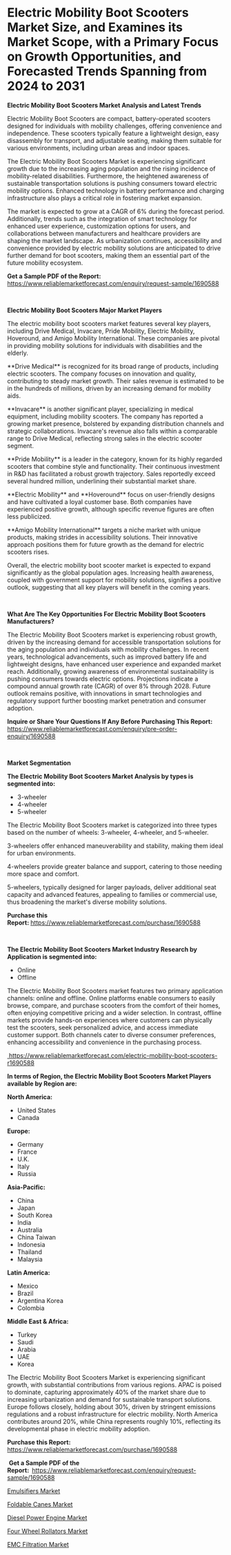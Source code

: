 <p><h1>Electric Mobility Boot Scooters Market Size, and Examines its Market Scope, with a Primary Focus on Growth Opportunities, and Forecasted Trends Spanning from 2024 to 2031</h1></p><p><strong>Electric Mobility Boot Scooters Market Analysis and Latest Trends</strong></p>
<p><p>Electric Mobility Boot Scooters are compact, battery-operated scooters designed for individuals with mobility challenges, offering convenience and independence. These scooters typically feature a lightweight design, easy disassembly for transport, and adjustable seating, making them suitable for various environments, including urban areas and indoor spaces. </p><p>The Electric Mobility Boot Scooters Market is experiencing significant growth due to the increasing aging population and the rising incidence of mobility-related disabilities. Furthermore, the heightened awareness of sustainable transportation solutions is pushing consumers toward electric mobility options. Enhanced technology in battery performance and charging infrastructure also plays a critical role in fostering market expansion. </p><p>The market is expected to grow at a CAGR of 6% during the forecast period. Additionally, trends such as the integration of smart technology for enhanced user experience, customization options for users, and collaborations between manufacturers and healthcare providers are shaping the market landscape. As urbanization continues, accessibility and convenience provided by electric mobility solutions are anticipated to drive further demand for boot scooters, making them an essential part of the future mobility ecosystem.</p></p>
<p><strong>Get a Sample PDF of the Report:&nbsp;</strong> <a href="https://www.reliablemarketforecast.com/enquiry/request-sample/1690588?utm_campaign=1159&utm_medium=2&utm_source=Github&utm_content=ia&utm_term=17102024&utm_id=electric-mobility-boot-scooters">https://www.reliablemarketforecast.com/enquiry/request-sample/1690588</a></p>
<p>&nbsp;</p>
<p><strong>Electric Mobility Boot Scooters Major Market Players</strong></p>
<p><p>The electric mobility boot scooters market features several key players, including Drive Medical, Invacare, Pride Mobility, Electric Mobility, Hoveround, and Amigo Mobility International. These companies are pivotal in providing mobility solutions for individuals with disabilities and the elderly.</p><p>**Drive Medical** is recognized for its broad range of products, including electric scooters. The company focuses on innovation and quality, contributing to steady market growth. Their sales revenue is estimated to be in the hundreds of millions, driven by an increasing demand for mobility aids.</p><p>**Invacare** is another significant player, specializing in medical equipment, including mobility scooters. The company has reported a growing market presence, bolstered by expanding distribution channels and strategic collaborations. Invacare's revenue also falls within a comparable range to Drive Medical, reflecting strong sales in the electric scooter segment.</p><p>**Pride Mobility** is a leader in the category, known for its highly regarded scooters that combine style and functionality. Their continuous investment in R&D has facilitated a robust growth trajectory. Sales reportedly exceed several hundred million, underlining their substantial market share.</p><p>**Electric Mobility** and **Hoveround** focus on user-friendly designs and have cultivated a loyal customer base. Both companies have experienced positive growth, although specific revenue figures are often less publicized.</p><p>**Amigo Mobility International** targets a niche market with unique products, making strides in accessibility solutions. Their innovative approach positions them for future growth as the demand for electric scooters rises.</p><p>Overall, the electric mobility boot scooter market is expected to expand significantly as the global population ages. Increasing health awareness, coupled with government support for mobility solutions, signifies a positive outlook, suggesting that all key players will benefit in the coming years.</p></p>
<p>&nbsp;</p>
<p><strong>What Are The Key Opportunities For Electric Mobility Boot Scooters Manufacturers?</strong></p>
<p><p>The Electric Mobility Boot Scooters market is experiencing robust growth, driven by the increasing demand for accessible transportation solutions for the aging population and individuals with mobility challenges. In recent years, technological advancements, such as improved battery life and lightweight designs, have enhanced user experience and expanded market reach. Additionally, growing awareness of environmental sustainability is pushing consumers towards electric options. Projections indicate a compound annual growth rate (CAGR) of over 8% through 2028. Future outlook remains positive, with innovations in smart technologies and regulatory support further boosting market penetration and consumer adoption.</p></p>
<p><strong>Inquire or Share Your Questions If Any Before Purchasing This Report:</strong> <a href="https://www.reliablemarketforecast.com/enquiry/pre-order-enquiry/1690588?utm_campaign=1159&utm_medium=2&utm_source=Github&utm_content=ia&utm_term=17102024&utm_id=electric-mobility-boot-scooters">https://www.reliablemarketforecast.com/enquiry/pre-order-enquiry/1690588</a></p>
<p>&nbsp;</p>
<p><strong>Market Segmentation</strong></p>
<p><strong>The Electric Mobility Boot Scooters Market Analysis by types is segmented into:</strong></p>
<p><ul><li>3-wheeler</li><li>4-wheeler</li><li>5-wheeler</li></ul></p>
<p><p>The Electric Mobility Boot Scooters market is categorized into three types based on the number of wheels: 3-wheeler, 4-wheeler, and 5-wheeler. </p><p>3-wheelers offer enhanced maneuverability and stability, making them ideal for urban environments. </p><p>4-wheelers provide greater balance and support, catering to those needing more space and comfort. </p><p>5-wheelers, typically designed for larger payloads, deliver additional seat capacity and advanced features, appealing to families or commercial use, thus broadening the market's diverse mobility solutions.</p></p>
<p><strong>Purchase this Report:&nbsp;</strong><a href="https://www.reliablemarketforecast.com/purchase/1690588?utm_campaign=1159&utm_medium=2&utm_source=Github&utm_content=ia&utm_term=17102024&utm_id=electric-mobility-boot-scooters">https://www.reliablemarketforecast.com/purchase/1690588</a></p>
<p>&nbsp;</p>
<p><strong>The Electric Mobility Boot Scooters Market Industry Research by Application is segmented into:</strong></p>
<p><ul><li>Online</li><li>Offline</li></ul></p>
<p><p>The Electric Mobility Boot Scooters market features two primary application channels: online and offline. Online platforms enable consumers to easily browse, compare, and purchase scooters from the comfort of their homes, often enjoying competitive pricing and a wider selection. In contrast, offline markets provide hands-on experiences where customers can physically test the scooters, seek personalized advice, and access immediate customer support. Both channels cater to diverse consumer preferences, enhancing accessibility and convenience in the purchasing process.</p></p>
<p><a href="https://www.reliablemarketforecast.com/electric-mobility-boot-scooters-r1690588?utm_campaign=1159&utm_medium=2&utm_source=Github&utm_content=ia&utm_term=17102024&utm_id=electric-mobility-boot-scooters">&nbsp;https://www.reliablemarketforecast.com/electric-mobility-boot-scooters-r1690588</a></p>
<p><strong>In terms of Region, the Electric Mobility Boot Scooters Market Players available by Region are:</strong></p>
<p>
    <p> <strong> North America: </strong>
        <ul>
            <li>United States</li>
            <li>Canada</li>
        </ul>
        </p> 
    <p> <strong> Europe: </strong>
        <ul>
            <li>Germany</li>
            <li>France</li>
            <li>U.K.</li>
            <li>Italy</li>
            <li>Russia</li>
        </ul>
        </p> 
    <p> <strong> Asia-Pacific: </strong>
        <ul>
            <li>China</li>
            <li>Japan</li>
            <li>South Korea</li>
            <li>India</li>
            <li>Australia</li>
            <li>China Taiwan</li>
            <li>Indonesia</li>
            <li>Thailand</li>
            <li>Malaysia</li>
        </ul>
        </p> 
    <p> <strong> Latin America: </strong>
        <ul>
            <li>Mexico</li>
            <li>Brazil</li>
            <li>Argentina Korea</li>
            <li>Colombia</li>
        </ul>
        </p> 
    <p> <strong> Middle East & Africa: </strong>
        <ul>
            <li>Turkey</li>
            <li>Saudi</li>
            <li>Arabia</li>
            <li>UAE</li>
            <li>Korea</li>
        </ul>
    </p>
    </p>
<p><p>The Electric Mobility Boot Scooters Market is experiencing significant growth, with substantial contributions from various regions. APAC is poised to dominate, capturing approximately 40% of the market share due to increasing urbanization and demand for sustainable transport solutions. Europe follows closely, holding about 30%, driven by stringent emissions regulations and a robust infrastructure for electric mobility. North America contributes around 20%, while China represents roughly 10%, reflecting its developmental phase in electric mobility adoption.</p></p>
<p><strong>Purchase this Report: </strong><a href="https://www.reliablemarketforecast.com/purchase/1690588?utm_campaign=1159&utm_medium=2&utm_source=Github&utm_content=ia&utm_term=17102024&utm_id=electric-mobility-boot-scooters">https://www.reliablemarketforecast.com/purchase/1690588</a></p>
<p>&nbsp;<strong>Get a Sample PDF of the Report:&nbsp;&nbsp;</strong><a href="https://www.reliablemarketforecast.com/enquiry/request-sample/1690588?utm_campaign=1159&utm_medium=2&utm_source=Github&utm_content=ia&utm_term=17102024&utm_id=electric-mobility-boot-scooters">https://www.reliablemarketforecast.com/enquiry/request-sample/1690588</a></p>
<p><strong></strong></p>
<p><p><a href="https://www.linkedin.com/pulse/insights-emulsifiers-market-players-size-geographical-regions-aaz2e?utm_campaign=1159&utm_medium=2&utm_source=Github&utm_content=ia&utm_term=17102024&utm_id=electric-mobility-boot-scooters">Emulsifiers Market</a></p><p><a href="https://github.com/cloo8byworst/Market-Research-Report-List-1/blob/main/foldable-canes-market.md?utm_campaign=1159&utm_medium=2&utm_source=Github&utm_content=ia&utm_term=17102024&utm_id=electric-mobility-boot-scooters">Foldable Canes Market</a></p><p><a href="https://issuu.com/reportprime-2/docs/diesel-power-engine-market-size-203_fe3aed3be2511a?utm_campaign=1159&utm_medium=2&utm_source=Github&utm_content=ia&utm_term=17102024&utm_id=electric-mobility-boot-scooters">Diesel Power Engine Market</a></p><p><a href="https://github.com/driubautch/Market-Research-Report-List-1/blob/main/four-wheel-rollators-market.md?utm_campaign=1159&utm_medium=2&utm_source=Github&utm_content=ia&utm_term=17102024&utm_id=electric-mobility-boot-scooters">Four Wheel Rollators Market</a></p><p><a href="https://www.linkedin.com/pulse/influencing-factors-emc-filtration-market-insights-growth-zuc5e?utm_campaign=1159&utm_medium=2&utm_source=Github&utm_content=ia&utm_term=17102024&utm_id=electric-mobility-boot-scooters">EMC Filtration Market</a></p></p>